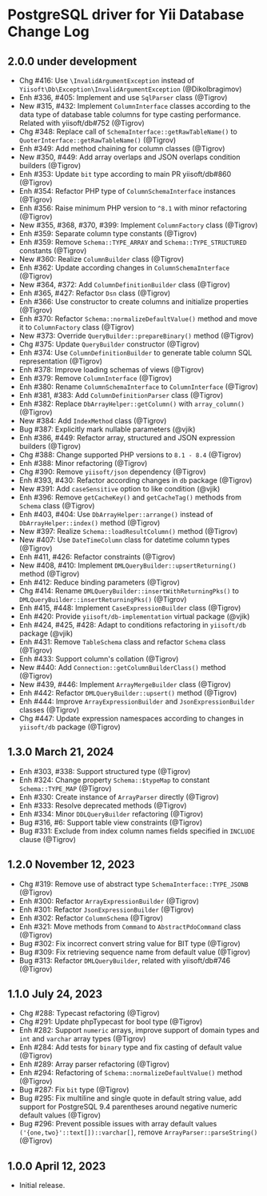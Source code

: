 # PostgreSQL driver for Yii Database Change Log

## 2.0.0 under development

- Chg #416: Use `\InvalidArgumentException` instead of `Yiisoft\Db\Exception\InvalidArgumentException` (@DikoIbragimov)
- Enh #336, #405: Implement and use `SqlParser` class (@Tigrov)
- New #315, #432: Implement `ColumnInterface` classes according to the data type of database table columns
  for type casting performance. Related with yiisoft/db#752 (@Tigrov)
- Chg #348: Replace call of `SchemaInterface::getRawTableName()` to `QuoterInterface::getRawTableName()` (@Tigrov)
- Enh #349: Add method chaining for column classes (@Tigrov)
- New #350, #449: Add array overlaps and JSON overlaps condition builders (@Tigrov)
- Enh #353: Update `bit` type according to main PR yiisoft/db#860 (@Tigrov) 
- Enh #354: Refactor PHP type of `ColumnSchemaInterface` instances (@Tigrov)
- Enh #356: Raise minimum PHP version to `^8.1` with minor refactoring (@Tigrov)
- New #355, #368, #370, #399: Implement `ColumnFactory` class (@Tigrov)
- Enh #359: Separate column type constants (@Tigrov)
- Enh #359: Remove `Schema::TYPE_ARRAY` and `Schema::TYPE_STRUCTURED` constants (@Tigrov)
- New #360: Realize `ColumnBuilder` class (@Tigrov)
- Enh #362: Update according changes in `ColumnSchemaInterface` (@Tigrov)
- New #364, #372: Add `ColumnDefinitionBuilder` class (@Tigrov)
- Enh #365, #427: Refactor `Dsn` class (@Tigrov)
- Enh #366: Use constructor to create columns and initialize properties (@Tigrov)
- Enh #370: Refactor `Schema::normalizeDefaultValue()` method and move it to `ColumnFactory` class (@Tigrov)
- New #373: Override `QueryBuilder::prepareBinary()` method (@Tigrov)
- Chg #375: Update `QueryBuilder` constructor (@Tigrov)
- Enh #374: Use `ColumnDefinitionBuilder` to generate table column SQL representation (@Tigrov)
- Enh #378: Improve loading schemas of views (@Tigrov)
- Enh #379: Remove `ColumnInterface` (@Tigrov)
- Enh #380: Rename `ColumnSchemaInterface` to `ColumnInterface` (@Tigrov)
- Enh #381, #383: Add `ColumnDefinitionParser` class (@Tigrov)
- Enh #382: Replace `DbArrayHelper::getColumn()` with `array_column()` (@Tigrov)
- New #384: Add `IndexMethod` class (@Tigrov)
- Bug #387: Explicitly mark nullable parameters (@vjik)
- Enh #386, #449: Refactor array, structured and JSON expression builders (@Tigrov)
- Chg #388: Change supported PHP versions to `8.1 - 8.4` (@Tigrov)
- Enh #388: Minor refactoring (@Tigrov)
- Chg #390: Remove `yiisoft/json` dependency (@Tigrov)
- Enh #393, #430: Refactor according changes in `db` package (@Tigrov)
- New #391: Add `caseSensitive` option to like condition (@vjik)
- Enh #396: Remove `getCacheKey()` and `getCacheTag()` methods from `Schema` class (@Tigrov)
- Enh #403, #404: Use `DbArrayHelper::arrange()` instead of `DbArrayHelper::index()` method (@Tigrov)
- New #397: Realize `Schema::loadResultColumn()` method (@Tigrov)
- New #407: Use `DateTimeColumn` class for datetime column types (@Tigrov)
- Enh #411, #426: Refactor constraints (@Tigrov)
- New #408, #410: Implement `DMLQueryBuilder::upsertReturning()` method (@Tigrov)
- Enh #412: Reduce binding parameters (@Tigrov)
- Chg #414: Rename `DMLQueryBuilder::insertWithReturningPks()` to `DMLQueryBuilder::insertReturningPks()` (@Tigrov)
- Enh #415, #448: Implement `CaseExpressionBuilder` class (@Tigrov)
- Enh #420: Provide `yiisoft/db-implementation` virtual package (@vjik)
- Enh #424, #425, #428: Adapt to conditions refactoring in `yiisoft/db` package (@vjik)
- Enh #431: Remove `TableSchema` class and refactor `Schema` class (@Tigrov)
- Enh #433: Support column's collation (@Tigrov)
- New #440: Add `Connection::getColumnBuilderClass()` method (@Tigrov)
- New #439, #446: Implement `ArrayMergeBuilder` class (@Tigrov)
- Enh #442: Refactor `DMLQueryBuilder::upsert()` method (@Tigrov)
- Enh #444: Improve `ArrayExpressionBuilder` and `JsonExpressionBuilder` classes (@Tigrov)
- Chg #447: Update expression namespaces according to changes in `yiisoft/db` package (@Tigrov)

## 1.3.0 March 21, 2024

- Enh #303, #338: Support structured type (@Tigrov)
- Enh #324: Change property `Schema::$typeMap` to constant `Schema::TYPE_MAP` (@Tigrov)
- Enh #330: Create instance of `ArrayParser` directly (@Tigrov)
- Enh #333: Resolve deprecated methods (@Tigrov)
- Enh #334: Minor `DDLQueryBuilder` refactoring (@Tigrov)
- Bug #316, #6: Support table view constraints (@Tigrov)
- Bug #331: Exclude from index column names fields specified in `INCLUDE` clause (@Tigrov)

## 1.2.0 November 12, 2023

- Chg #319: Remove use of abstract type `SchemaInterface::TYPE_JSONB` (@Tigrov)
- Enh #300: Refactor `ArrayExpressionBuilder` (@Tigrov)
- Enh #301: Refactor `JsonExpressionBuilder` (@Tigrov)
- Enh #302: Refactor `ColumnSchema` (@Tigrov)
- Enh #321: Move methods from `Command` to `AbstractPdoCommand` class (@Tigrov)
- Bug #302: Fix incorrect convert string value for BIT type (@Tigrov)
- Bug #309: Fix retrieving sequence name from default value (@Tigrov)
- Bug #313: Refactor `DMLQueryBuilder`, related with yiisoft/db#746 (@Tigrov)

## 1.1.0 July 24, 2023

- Chg #288: Typecast refactoring (@Tigrov)
- Chg #291: Update phpTypecast for bool type (@Tigrov)
- Enh #282: Support `numeric` arrays, improve support of domain types and `int` and `varchar` array types (@Tigrov)
- Enh #284: Add tests for `binary` type and fix casting of default value (@Tigrov)
- Enh #289: Array parser refactoring (@Tigrov)
- Enh #294: Refactoring of `Schema::normalizeDefaultValue()` method (@Tigrov)
- Bug #287: Fix `bit` type (@Tigrov)
- Bug #295: Fix multiline and single quote in default string value, add support for PostgreSQL 9.4 parentheses around negative numeric default values (@Tigrov)
- Bug #296: Prevent possible issues with array default values `('{one,two}'::text[])::varchar[]`, remove `ArrayParser::parseString()` (@Tigrov)

## 1.0.0 April 12, 2023

- Initial release.
